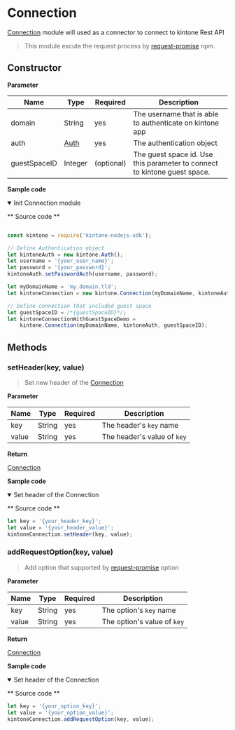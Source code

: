 # Connection

[Connection](#) module will used as a connector to connect to kintone Rest API

> This module excute the request process by [request-promise](https://www.npmjs.com/package/request-promise) npm.

## Constructor

**Parameter**

| Name| Type| Required| Description |
| --- | --- | --- | --- |
| domain | String | yes | The username that is able to authenticate on kintone app
| auth | [Auth](./authentication) | yes | The authentication object
| guestSpaceID | Integer | (optional) | The guest space id. Use this parameter to connect to kintone guest space.

**Sample code**

<details class="tab-container" open>
<Summary>Init Connection module</Summary>

** Source code **

```javascript

const kintone = require('kintone-nodejs-sdk');

// Define Authentication object
let kintoneAuth = new kintone.Auth();
let username = '{your_user_name}';
let password = '{your_password}';
kintoneAuth.setPasswordAuth(username, password);

let myDomainName = 'my.domain.tld';
let kintoneConnection = new kintone.Connection(myDomainName, kintoneAuth);

// Define connection that included guest space
let guestSpaceID = /*{guestSpaceID}*/;
let kintoneConnectionWithGuestSpaceDemo =
    kintone.Connection(myDomainName, kintoneAuth, guestSpaceID);

```

</details>

## Methods

### setHeader(key, value)

> Set new header of the [Connection](./connection)

**Parameter**

| Name| Type| Required| Description |
| --- | --- | --- | --- |
| key | String | yes | The header's `key` name
| value | String | yes | The header's value of `key`

**Return**

[Connection](./connection)

**Sample code**

<details class="tab-container" open>
<Summary>Set header of the Connection</Summary>

** Source code **

```javascript
let key = '{your_header_key}';
let value = '{your_header_value}';
kintoneConnection.setHeader(key, value);
```

</details>

### addRequestOption(key, value)

> Add option that supported by [request-promise](https://www.npmjs.com/package/request-promise) option

**Parameter**

| Name| Type| Required| Description |
| --- | --- | --- | --- |
| key | String | yes | The option's `key` name
| value | String | yes | The option's value of `key`

**Return**

[Connection](./connection)

**Sample code**

<details class="tab-container" open>
<Summary>Set header of the Connection</Summary>

** Source code **

```javascript
let key = '{your_option_key}';
let value = '{your_option_value}';
kintoneConnection.addRequestOption(key, value);
```

</details>
